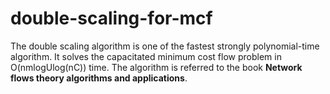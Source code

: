# double-scaling-for-mcf
The double scaling algorithm is one of the fastest strongly polynomial-time algorithm. It solves the capacitated minimum cost flow problem in O(nmlogUlog(nC)) time.
The algorithm is referred to the book **Network flows theory algorithms and applications**.
